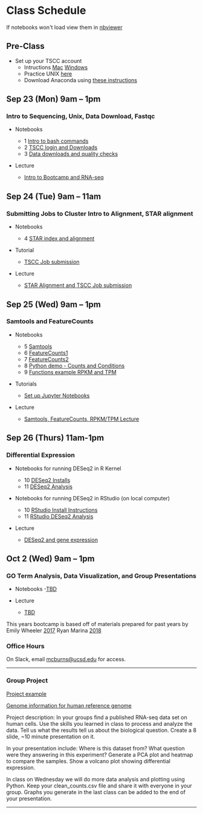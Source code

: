 
# Class Schedule 

If notebooks won't load view them in [nbviewer](https://nbviewer.jupyter.org/)

## Pre-Class
- Set up your TSCC account
   - Intructions [Mac](https://github.com/macatbu/biom200_bootcamp_2019/blob/master/tutorials/Generate_public_private_key_mac.ipynb)   [Windows](https://github.com/macatbu/biom200_bootcamp_2019/blob/master/tutorials/Generate_public_and_private_key_windows.ipynb)
   - Practice UNIX [here](http://korflab.ucdavis.edu/bootcamp.html)
   - Download Anaconda using [these instructions](https://github.com/macatbu/biom200_bootcamp_2019/blob/master/notebooks/00-%20Pre-class%20downloads.ipynb)

## Sep 23 (Mon) 9am – 1pm 
### Intro to Sequencing, Unix, Data Download, Fastqc
- Notebooks
   - 1 [Intro to bash commands](https://github.com/macatbu/biom200_bootcamp_2019/blob/master/notebooks/01-Essential_bash_commands.ipynb) 
   - 2 [TSCC login and Downloads](https://github.com/macatbu/biom200_bootcamp_2019/blob/master/notebooks/02-TSCC_login_and_program_downloads.ipynb)
   - 3 [Data downloads and quality checks](https://github.com/macatbu/biom200_bootcamp_2019/blob/master/notebooks/03-Download_Data_and_Fastqc.ipynb)


- Lecture 
   - [Intro to Bootcamp and RNA-seq](https://github.com/macatbu/biom200_bootcamp_2019/blob/master/lectures/Bootcamp_Day_1.pdf)

## Sep 24 (Tue) 9am – 11am
### Submitting Jobs to Cluster Intro to Alignment, STAR alignment

- Notebooks
   - 4 [STAR index and alignment](https://github.com/macatbu/biom200_bootcamp_2019/blob/master/notebooks/04-STAR_index_alignment_and_aliases.ipynb)

- Tutorial 
   - [TSCC Job submission](https://github.com/macatbu/biom200_bootcamp_2019/blob/master/tutorials/TSCC_job_submission.ipynb)
- Lecture 
  - [STAR Alignment and TSCC Job submission](https://github.com/macatbu/biom200_bootcamp_2019/blob/master/lectures/Bootcamp%20Day%202.pdf)

## Sep 25 (Wed) 9am – 1pm
### Samtools and FeatureCounts

- Notebooks
  - 5 [Samtools](https://github.com/macatbu/biom200_bootcamp_2019/blob/master/notebooks/05-Samtools_Sort_and_Indexing.ipynb)
  - 6 [FeatureCounts1](https://github.com/macatbu/biom200_bootcamp_2019/blob/master/notebooks/06-FeatureCounts.ipynb)
  - 7 [FeatureCounts2](https://github.com/macatbu/biom200_bootcamp_2019/blob/master/notebooks/07-FeatureCounts_tutorial.ipynb)
  - 8 [Python demo - Counts and Conditions](https://github.com/macatbu/biom200_bootcamp_2019/blob/master/notebooks/08-Python_demo_make_counts_and_conditions_matrix.ipynb)
  - 9 [Functions example RPKM and TPM](https://github.com/macatbu/biom200_bootcamp_2019/blob/master/notebooks/09-Functions_example_RPKM_and_TPM.ipynb)

- Tutorials 
   - [Set up Jupyter Notebooks](https://github.com/macatbu/biom200_bootcamp_2019/blob/master/tutorials/Opening_Jupyter_Notebooks.ipynb)

- Lecture 
  - [Samtools, FeatureCounts, RPKM/TPM Lecture](https://github.com/macatbu/biom200_bootcamp_2019/blob/master/lectures/Bootcamp%20Day%203.pdf)

## Sep 26 (Thurs) 11am-1pm
### Differential Expression

- Notebooks for running DESeq2 in R Kernel
  - 10 [DESeq2 Installs](https://github.com/macatbu/biom200_bootcamp_2019/blob/master/notebooks/10-DESeq2_Installs.ipynb)
  - 11 [DESeq2 Analysis](https://github.com/macatbu/biom200_bootcamp_2019/blob/master/notebooks/11-DESeq2_analysis.ipynb)

- Notebooks for running DESeq2 in RStudio (on local computer)
  - 10 [RStudio Install Instructions](https://github.com/macatbu/biom200_bootcamp_2019/blob/master/notebooks/10-RStudio_Install_Instructions.ipynb)
  - 11 [RStudio DESeq2 Analysis](https://github.com/macatbu/biom200_bootcamp_2019/blob/master/notebooks/11%20-%20RStudio_DESeq2_Analysis.Rmd)
  
- Lecture 
   - [DESeq2 and gene expression]()

## Oct 2 (Wed) 9am – 1pm
### GO Term Analysis, Data Visualization, and Group Presentations 

- Notebooks
  -[TBD]()

- Lecture
  - [TBD]()


This years bootcamp is based off of materials prepared for past years by 
Emily Wheeler [2017](https://github.com/YeoLab/BMS_bioinformatics_bootcamp_2017)
Ryan Marina [2018](https://github.com/ryanmarina/BMS_bioinformatics_bootcamp_2018)


### Office Hours

On Slack, email mcburns@ucsd.edu for access. 

*************************************************************************

### Group Project

[Project example](https://github.com/macatbu/biom200_bootcamp_2019/blob/master/group_project/Group_Project_Example.pdf)

[Genome information for human reference genome](https://github.com/macatbu/biom200_bootcamp_2019/blob/master/group_project/Group_Project_Tips.ipynb)
 
Project description: 
In your groups find a published RNA-seq data set on human cells. Use the skills you learned in class to process and analyze the data. Tell us what the results tell us about the biological question. Create a 8 slide, ~10 minute presentation on it.
 
 In your presentation include:
 Where is this dataset from?
 What question were they answering in this experiment?
 Generate a PCA plot and heatmap to compare the samples. 
 Show a volcano plot showing differential expression.

 
 In class on Wednesday we will do more data analysis and plotting using Python.
 Keep your clean_counts.csv file and share it with everyone in your group. 
 Graphs you generate in the last class can be added to the end of your presentation. 
 
 
 
*************************************************************************






